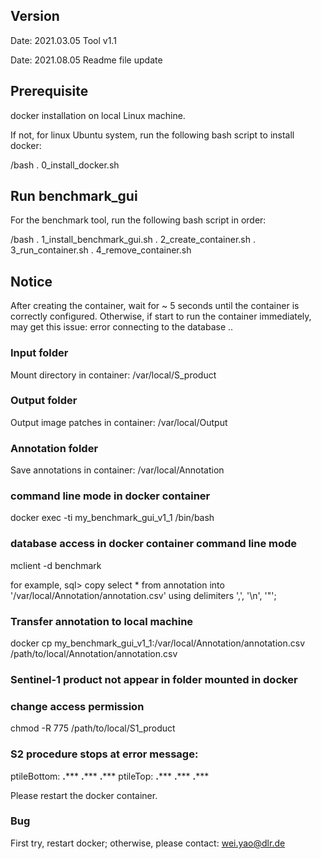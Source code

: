 ## Version
Date: 2021.03.05
Tool v1.1

Date: 2021.08.05
Readme file update

##
## Prerequisite

docker installation on local Linux machine.

If not, for linux Ubuntu system, run the following bash script to install docker:

/bash
. 0_install_docker.sh

##
## Run benchmark_gui

For the benchmark tool, run the following bash script in order:

/bash
. 1_install_benchmark_gui.sh
. 2_create_container.sh
. 3_run_container.sh
. 4_remove_container.sh

##
## Notice

After creating the container, wait for ~ 5 seconds until the container is correctly configured.
Otherwise, if start to run the container immediately, may get this issue:
	error connecting to the database ..

###
### Input folder

Mount directory in container:
/var/local/S_product

###
### Output folder

Output image patches in container:
/var/local/Output

###
### Annotation folder

Save annotations in container:
/var/local/Annotation


###
### command line mode in docker container 

docker exec -ti my_benchmark_gui_v1_1 /bin/bash

###
### database access in docker container command line mode

mclient -d benchmark

for example,
sql> copy select * from annotation into '/var/local/Annotation/annotation.csv' using delimiters ',', '\n', '"';

###
### Transfer annotation to local machine

docker cp my_benchmark_gui_v1_1:/var/local/Annotation/annotation.csv /path/to/local/Annotation/annotation.csv

###
### Sentinel-1 product not appear in folder mounted in docker
### change access permission

chmod -R 775 /path/to/local/S1_product

###
### S2 procedure stops at error message:
 ptileBottom: ****.******* ****.******* ****.*******
 ptileTop: ****.******* ****.******* ****.******* 

Please restart the docker container.

###
### Bug

First try, restart docker;
otherwise, please contact: wei.yao@dlr.de
	
